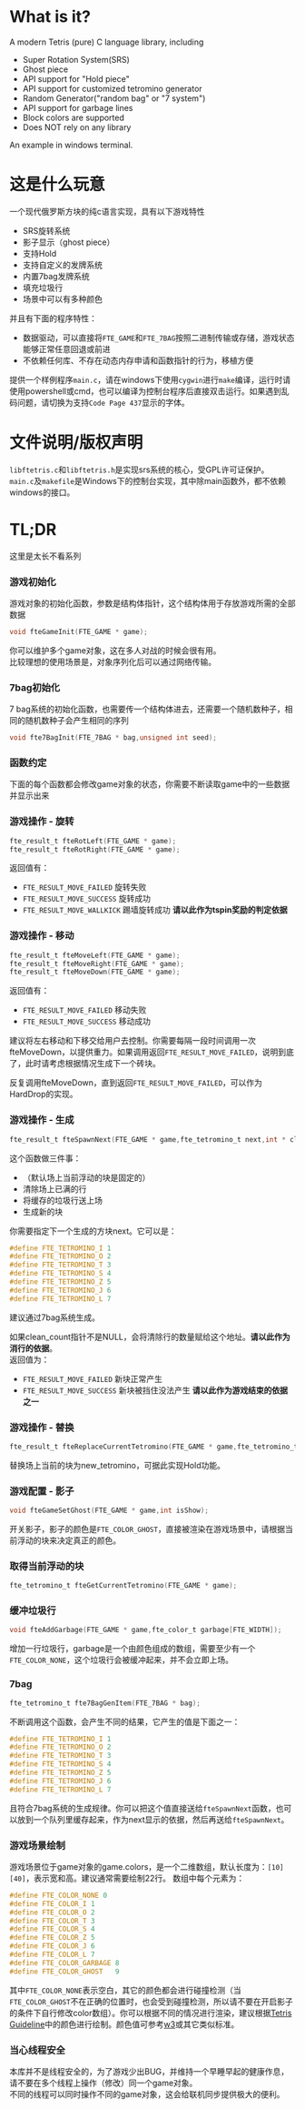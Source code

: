 # What is it?

A modern Tetris (pure) C language library, including
- Super Rotation System(SRS)
- Ghost piece
- API support for "Hold piece"
- API support for customized tetromino generator
- Random Generator("random bag" or "7 system")
- API support for garbage lines
- Block colors are supported
- Does NOT rely on any library

An example in windows terminal.

# 这是什么玩意

一个现代俄罗斯方块的纯c语言实现，具有以下游戏特性
- SRS旋转系统
- 影子显示（ghost piece）
- 支持Hold
- 支持自定义的发牌系统
- 内置7bag发牌系统
- 填充垃圾行
- 场景中可以有多种颜色

并且有下面的程序特性：
- 数据驱动，可以直接将`FTE_GAME`和`FTE_7BAG`按照二进制传输或存储，游戏状态能够正常任意回退或前进
- 不依赖任何库、不存在动态内存申请和函数指针的行为，移植方便
  
提供一个样例程序`main.c`，请在windows下使用`cygwin`进行`make`编译，运行时请使用powershell或cmd，也可以编译为控制台程序后直接双击运行。如果遇到乱码问题，请切换为支持`Code Page 437`显示的字体。


# 文件说明/版权声明

`libftetris.c`和`libftetris.h`是实现srs系统的核心，受GPL许可证保护。  
`main.c`及`makefile`是Windows下的控制台实现，其中除main函数外，都不依赖windows的接口。
# TL;DR

这里是太长不看系列  


### 游戏初始化
游戏对象的初始化函数，参数是结构体指针，这个结构体用于存放游戏所需的全部数据
```c
void fteGameInit(FTE_GAME * game);
```

你可以维护多个game对象，这在多人对战的时候会很有用。  
比较理想的使用场景是，对象序列化后可以通过网络传输。  

### 7bag初始化
7 bag系统的初始化函数，也需要传一个结构体进去，还需要一个随机数种子，相同的随机数种子会产生相同的序列  
```c
void fte7BagInit(FTE_7BAG * bag,unsigned int seed);
```

### 函数约定

下面的每个函数都会修改game对象的状态，你需要不断读取game中的一些数据并显示出来

### 游戏操作 - 旋转

```c
fte_result_t fteRotLeft(FTE_GAME * game);
fte_result_t fteRotRight(FTE_GAME * game);
```
返回值有：
- `FTE_RESULT_MOVE_FAILED` 旋转失败
- `FTE_RESULT_MOVE_SUCCESS` 旋转成功
- `FTE_RESULT_MOVE_WALLKICK` 踢墙旋转成功 **请以此作为tspin奖励的判定依据**

### 游戏操作 - 移动
```c
fte_result_t fteMoveLeft(FTE_GAME * game);
fte_result_t fteMoveRight(FTE_GAME * game);
fte_result_t fteMoveDown(FTE_GAME * game);
```
返回值有：
- `FTE_RESULT_MOVE_FAILED` 移动失败
- `FTE_RESULT_MOVE_SUCCESS` 移动成功
  
建议将左右移动和下移交给用户去控制。你需要每隔一段时间调用一次fteMoveDown，以提供重力。如果调用返回`FTE_RESULT_MOVE_FAILED`，说明到底了，此时请考虑根据情况生成下一个砖块。

反复调用fteMoveDown，直到返回`FTE_RESULT_MOVE_FAILED`，可以作为HardDrop的实现。

### 游戏操作 - 生成
```c
fte_result_t fteSpawnNext(FTE_GAME * game,fte_tetromino_t next,int * clean_count /* OUTPUT parameter, line count of clean*/);
```
这个函数做三件事：
- （默认场上当前浮动的块是固定的）
- 清除场上已满的行
- 将缓存的垃圾行送上场
- 生成新的块

你需要指定下一个生成的方块next。它可以是：
```c
#define FTE_TETROMINO_I 1
#define FTE_TETROMINO_O 2
#define FTE_TETROMINO_T 3
#define FTE_TETROMINO_S 4
#define FTE_TETROMINO_Z 5
#define FTE_TETROMINO_J 6
#define FTE_TETROMINO_L 7
```
建议通过7bag系统生成。

如果clean_count指针不是NULL，会将清除行的数量赋给这个地址。**请以此作为消行的依据**。  
返回值为：

- `FTE_RESULT_MOVE_FAILED` 新块正常产生
- `FTE_RESULT_MOVE_SUCCESS` 新块被挡住没法产生 **请以此作为游戏结束的依据之一**

### 游戏操作 - 替换
```c
fte_result_t fteReplaceCurrentTetromino(FTE_GAME * game,fte_tetromino_t new_tetromino);
```
替换场上当前的块为new_tetromino，可据此实现Hold功能。

### 游戏配置 - 影子
```c
void fteGameSetGhost(FTE_GAME * game,int isShow);
```
开关影子，影子的颜色是`FTE_COLOR_GHOST`，直接被渲染在游戏场景中，请根据当前浮动的块来决定真正的颜色。

### 取得当前浮动的块
```c
fte_tetromino_t fteGetCurrentTetromino(FTE_GAME * game);
```
### 缓冲垃圾行

```c
void fteAddGarbage(FTE_GAME * game,fte_color_t garbage[FTE_WIDTH]);
```
增加一行垃圾行，garbage是一个由颜色组成的数组，需要至少有一个`FTE_COLOR_NONE`，这个垃圾行会被缓冲起来，并不会立即上场。

### 7bag

```c
fte_tetromino_t fte7BagGenItem(FTE_7BAG * bag);
```

不断调用这个函数，会产生不同的结果，它产生的值是下面之一：
```c
#define FTE_TETROMINO_I 1
#define FTE_TETROMINO_O 2
#define FTE_TETROMINO_T 3
#define FTE_TETROMINO_S 4
#define FTE_TETROMINO_Z 5
#define FTE_TETROMINO_J 6
#define FTE_TETROMINO_L 7
```
且符合7bag系统的生成规律。你可以把这个值直接送给`fteSpawnNext`函数，也可以放到一个队列里缓存起来，作为next显示的依据，然后再送给`fteSpawnNext`。

### 游戏场景绘制

游戏场景位于game对象的game.colors，是一个二维数组，默认长度为：`[10][40]`，表示宽和高。建议通常需要绘制22行。
数组中每个元素为：
```c
#define FTE_COLOR_NONE 0
#define FTE_COLOR_I 1
#define FTE_COLOR_O 2
#define FTE_COLOR_T 3
#define FTE_COLOR_S 4
#define FTE_COLOR_Z 5
#define FTE_COLOR_J 6
#define FTE_COLOR_L 7
#define FTE_COLOR_GARBAGE 8
#define FTE_COLOR_GHOST   9
```
其中`FTE_COLOR_NONE`表示空白，其它的颜色都会进行碰撞检测（当`FTE_COLOR_GHOST`不在正确的位置时，也会受到碰撞检测，所以请不要在开启影子的条件下自行修改color数组）。你可以根据不同的情况进行渲染，建议根据[Tetris Guideline](https://harddrop.com/wiki/Tetris_Guideline)中的颜色进行绘制。颜色值可参考[w3](https://www.w3.org/wiki/CSS/Properties/color/keywords)或其它类似标准。

### 当心线程安全

本库并不是线程安全的，为了游戏少出BUG，并维持一个早睡早起的健康作息，请不要在多个线程上操作（修改）同一个game对象。  
不同的线程可以同时操作不同的game对象，这会给联机同步提供极大的便利。